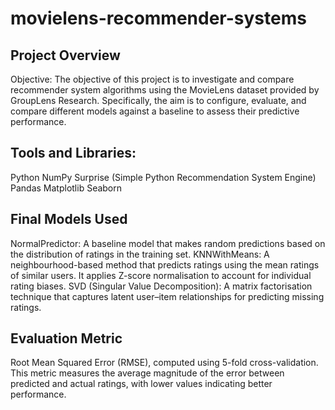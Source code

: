 # movielens-recommender-systems

## Project Overview

Objective: The objective of this project is to investigate and compare recommender system algorithms using the MovieLens dataset provided by GroupLens Research. Specifically, the aim is to configure, evaluate, and compare different models against a baseline to assess their predictive performance.

## Tools and Libraries:

Python
NumPy
Surprise (Simple Python Recommendation System Engine)
Pandas
Matplotlib
Seaborn

## Final Models Used

NormalPredictor: A baseline model that makes random predictions based on the distribution of ratings in the training set.
KNNWithMeans: A neighbourhood-based method that predicts ratings using the mean ratings of similar users. It applies Z-score normalisation to account for individual rating biases.
SVD (Singular Value Decomposition): A matrix factorisation technique that captures latent user–item relationships for predicting missing ratings.

## Evaluation Metric

Root Mean Squared Error (RMSE), computed using 5-fold cross-validation. This metric measures the average magnitude of the error between predicted and actual ratings, with lower values indicating better performance.
